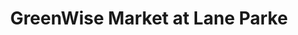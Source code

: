 ---
title: "GreenWise Market at Lane Parke"
url: /mountain-brook/greenwise-market-at-lane-parke/
shop: supermarket
---